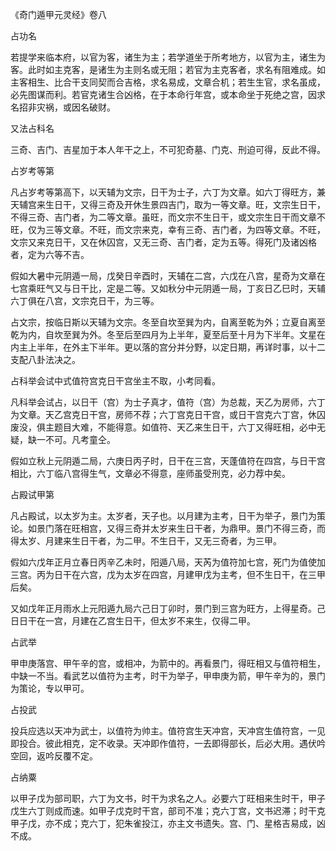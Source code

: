《奇门遁甲元灵经》卷八

占功名

若提学来临本府，以官为客，诸生为主；若学道坐于所考地方，以官为主，诸生为客。此时如主克客，是诸生为主则名或无阻；若官为主克客者，求名有阻难成。如主客相生、比合干支同契而合吉格，求名易成，文章合机；若生生官，求名虽成，必先图谋而利。若官克诸生合凶格，在于本命行年宫，或本命坐于死绝之宫，因求名招非灾祸，或因名破财。

又法占科名

三奇、吉门、吉星加于本人年干之上，不可犯奇墓、门克、刑迫可得，反此不得。

占岁考等第

凡占岁考等第高下，以天辅为文宗，日干为士子，六丁为文章。如六丁得旺方，兼天辅宫来生日干，又得三奇及开休生景四吉门，取为一等文章。旺，文宗生日干，不得三奇、吉门者，为二等文章。虽旺，而文宗不生日干，或文宗生日干而文章不旺，仅为三等文章。不旺，而文宗来克，幸有三奇、吉门者，为四等文章。不旺，文宗又来克日干，又在休囚宫，又无三奇、吉门者，定为五等。得死门及诸凶格者，定为六等不吉。

假如大暑中元阴遁一局，戊癸日辛酉时，天辅在二宫，六戊在八宫，星奇为文章在七宫乘旺气又与日干比，定是二等。又如秋分中元阴遁一局，丁亥日乙巳时，天辅六丁俱在八宫，文宗克日干，为三等。

占文宗，按临日斯以天辅为文宗。冬至自坎至巽为内，自离至乾为外；立夏自离至乾为内，自坎至巽为外。冬至后至四月为上半年，夏至后至十月为下半年。文星在内主上半年，在外主下半年。更以落的宫分并分野，以定日期，再详时事，以十二支配八卦法决之。

占科举会试中式值符宫克日干宫坐主不取，小考同看。

凡科举会试占，以日干（宫）为士子真才，值符（宫）为总裁，天乙为房师，六丁为文章。天乙宫克日干宫，房师不荐；六丁宫克日干宫，或日干宫克六丁宫，休囚废没，俱主题目大难，不能得意。如值符、天乙来生日干，六丁又得旺相，必中无疑，缺一不可。凡考童仝。

假如立秋上元阴遁二局，六庚日丙子时，日干在三宫，天蓬值符在四宫，与日干宫相比，六丁临八宫得生气，文章必不得意，座师虽受刑克，必力荐中矣。

占殿试甲第

凡占殿试，以太岁为主。太岁者，天子也。以月建为主考，日干为举子，景门为策论。如景门落在旺相宫，又得三奇并太岁来生日干者，为鼎甲。景门不得三奇，而得太岁、月建来生日干者，为二甲。不生日干，又无三奇者，为三甲。

假如六戊年正月立春日丙辛乙未时，阳遁八局，天芮为值符加七宫，死门为值使加三宫。丙为日干在六宫，戊为太岁在四宫，月建甲戊为主考，但不生日干，在三甲后矣。

又如戊年正月雨水上元阳遁九局六己日丁卯时，景门到三宫为旺方，上得星奇。己日日干在一宫，月建在乙宫生日干，但太岁不来生，仅得二甲。

占武举

甲申庚落宫、甲午辛的宫，或相冲，为箭中的。再看景门，得旺相又与值符相生，中缺一不当。看武艺以值符为主考，时干为举子，甲申庚为箭，甲午辛为的，景门为策论，专以甲可。

占投武

投兵应选以天冲为武士，以值符为帅主。值符宫生天冲宫，天冲宫生值符宫，一见即投合。彼此相克，定不收录。天冲即作值符，一去即得部长，后必大用。遇伏吟空回，返吟反覆不定。

占纳粟

以甲子戊为部司职，六丁为文书，时干为求名之人。必要六丁旺相来生时干，甲子戊生六丁则成而速。如甲子戊克时干宫，部司不准；克六丁宫，文书迟滞；时干克甲子戊，亦不成；克六丁，犯朱雀投江，亦主文书遗失。宫、门、星格吉易成，凶不成。

